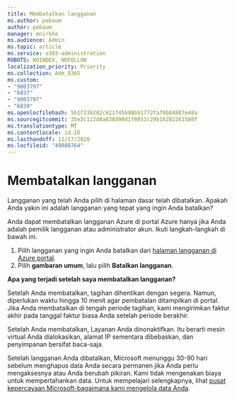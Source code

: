 ```yaml
---
title: Membatalkan langganan
ms.author: pebaum
author: pebaum
manager: mnirkhe
ms.audience: Admin
ms.topic: article
ms.service: o365-administration
ROBOTS: NOINDEX, NOFOLLOW
localization_priority: Priority
ms.collection: Adm_O365
ms.custom:
- "9003797"
- "6837"
- "9003797"
- "6839"
ms.openlocfilehash: 5b1f336202c621f45b98b91772faf0b84887e48a
ms.sourcegitcommit: 35e2c122d8a838d98d1f0851c29b16282261580f
ms.translationtype: MT
ms.contentlocale: id-ID
ms.lasthandoff: 11/17/2020
ms.locfileid: "49088764"
---
```

# <a name="cancel-subscription"></a>Membatalkan langganan

Langganan yang telah Anda pilih di halaman dasar telah dibatalkan. Apakah Anda yakin ini adalah langganan yang tepat yang ingin Anda batalkan?

Anda dapat membatalkan langganan Azure di portal Azure hanya jika Anda adalah pemilik langganan atau administrator akun. Ikuti langkah-langkah di bawah ini.

1. Pilih langganan yang ingin Anda batalkan dari [halaman langganan di Azure portal](https://ms.portal.azure.com/#blade/Microsoft_Azure_Billing/SubscriptionsBlade).
2. Pilih **gambaran umum**, lalu pilih **Batalkan langganan**.

**Apa yang terjadi setelah saya membatalkan langganan?**

Setelah Anda membatalkan, tagihan dihentikan dengan segera. Namun, diperlukan waktu hingga 10 menit agar pembatalan ditampilkan di portal. Jika Anda membatalkan di tengah periode tagihan, kami mengirimkan faktur akhir pada tanggal faktur biasa Anda setelah periode berakhir.

Setelah Anda membatalkan, Layanan Anda dinonaktifkan. Itu berarti mesin virtual Anda dialokasikan, alamat IP sementara dibebaskan, dan penyimpanan bersifat baca-saja.

Setelah langganan Anda dibatalkan, Microsoft menunggu 30-90 hari sebelum menghapus data Anda secara permanen jika Anda perlu mengaksesnya atau Anda berubah pikiran. Kami tidak mengenakan biaya untuk mempertahankan data. Untuk mempelajari selengkapnya, lihat [pusat kepercayaan Microsoft-bagaimana kami mengelola data Anda](https://www.microsoft.com/trust-center/privacy/data-management#leave).

